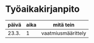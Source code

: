 # Työaikakirjanpito

päivä | aika | mitä tein
------|------|-----------
23.3. | 1 | vaatmiusmäärittely
